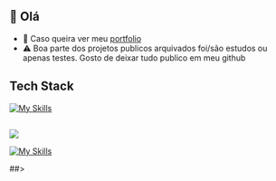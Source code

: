 ## 👋 Olá 
- 💯 Caso queira ver meu <a href="https://gustavowillian.netlify.app/">portfolio</a>
- ⚠️ Boa parte dos projetos publicos arquivados foi/são estudos ou apenas testes. Gosto de deixar tudo publico em meu github

## Tech Stack
[![My Skills](https://skillicons.dev/icons?i=js,ts,nodejs,jest,vue,react,docker,mongodb,postgres,bootstrap,tailwind,sass,html,css&theme=dark)](https://skillicons.dev)

##
 
<div> 
  <a href="https://www.linkedin.com/in/gustavo-willian-1595072a2/" target="_blank"><img src="https://img.shields.io/badge/-LinkedIn-%230077B5?style=for-the-badge&logo=linkedin&logoColor=white" target="_blank"></a>   
</div>

  <a href="https://www.linkedin.com/in/gustavo-willian-1595072a2/" target="_blank">[![My Skills](https://skillicons.dev/icons?i=js,ts,nodejs,jest,vue,react,docker,mongodb,postgres,bootstrap,tailwind,sass,html,css&theme=dark)](https://skillicons.dev)

##></a>   
